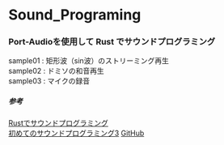 # Sound_Programing

### Port-Audioを使用して Rust でサウンドプログラミング
sample01 : 矩形波（sin波）のストリーミング再生  
sample02 : ドミソの和音再生  
sample03 : マイクの録音
##### 参考
[Rustでサウンドプログラミング](https://qiita.com/tan-y/items/2da4463788323e92a192)  
[初めてのサウンドプログラミング3](https://qiita.com/kamiro/items/5493dd109b7cc5043814)
[GitHub](https://github.com/RustAudio/rust-portaudio/tree/master/examples)
